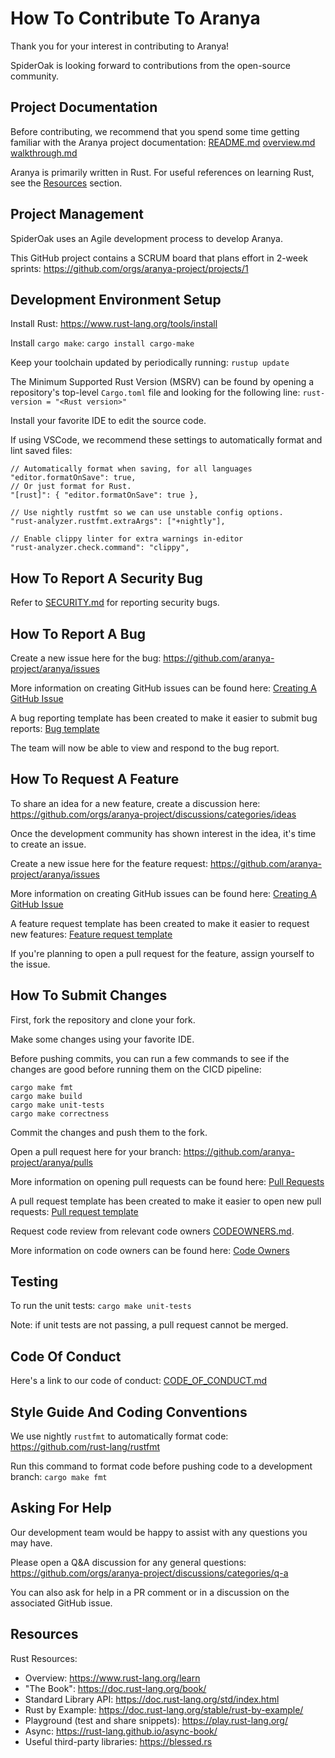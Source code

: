 # How To Contribute To Aranya

Thank you for your interest in contributing to Aranya!

SpiderOak is looking forward to contributions from the open-source community.

## Project Documentation

Before contributing, we recommend that you spend some time getting familiar with the Aranya project documentation:
[README.md](README.md)
[overview.md](docs/overview.md)
[walkthrough.md](docs/walkthrough.md)

Aranya is primarily written in Rust. For useful references on learning Rust, see the [Resources](#resources) section.

## Project Management

SpiderOak uses an Agile development process to develop Aranya.

This GitHub project contains a SCRUM board that plans effort in 2-week sprints:
https://github.com/orgs/aranya-project/projects/1

## Development Environment Setup

Install Rust:
https://www.rust-lang.org/tools/install

Install `cargo make`:
`cargo install cargo-make`

Keep your toolchain updated by periodically running:
`rustup update`

The Minimum Supported Rust Version (MSRV) can be found by opening a repository's top-level `Cargo.toml` file and looking for the following line:
`rust-version = "<Rust version>"`

Install your favorite IDE to edit the source code.

If using VSCode, we recommend these settings to automatically format and lint saved files:
```
// Automatically format when saving, for all languages
"editor.formatOnSave": true,
// Or just format for Rust.
"[rust]": { "editor.formatOnSave": true },

// Use nightly rustfmt so we can use unstable config options.
"rust-analyzer.rustfmt.extraArgs": ["+nightly"],

// Enable clippy linter for extra warnings in-editor
"rust-analyzer.check.command": "clippy",
```

## How To Report A Security Bug

Refer to [SECURITY.md](SECURITY.md) for reporting security bugs.

## How To Report A Bug

Create a new issue here for the bug:
https://github.com/aranya-project/aranya/issues

More information on creating GitHub issues can be found here:
[Creating A GitHub Issue](https://docs.github.com/en/issues/tracking-your-work-with-issues/using-issues/creating-an-issue)

A bug reporting template has been created to make it easier to submit bug reports:
[Bug template](.github/ISSUE_TEMPLATE/bug_template.yml)

The team will now be able to view and respond to the bug report.

## How To Request A Feature

To share an idea for a new feature, create a discussion here:
https://github.com/orgs/aranya-project/discussions/categories/ideas

Once the development community has shown interest in the idea, it's time to create an issue.

Create a new issue here for the feature request:
https://github.com/aranya-project/aranya/issues

More information on creating GitHub issues can be found here:
[Creating A GitHub Issue](https://docs.github.com/en/issues/tracking-your-work-with-issues/using-issues/creating-an-issue)

A feature request template has been created to make it easier to request new features:
[Feature request template](.github/ISSUE_TEMPLATE/feature_template.yml)

If you're planning to open a pull request for the feature, assign yourself to the issue.

## How To Submit Changes

First, fork the repository and clone your fork.

Make some changes using your favorite IDE.

Before pushing commits, you can run a few commands to see if the changes are good before running them on the CICD pipeline:
```
cargo make fmt
cargo make build
cargo make unit-tests
cargo make correctness
```

Commit the changes and push them to the fork.

Open a pull request here for your branch:
https://github.com/aranya-project/aranya/pulls

More information on opening pull requests can be found here:
[Pull Requests](https://docs.github.com/en/pull-requests/collaborating-with-pull-requests/proposing-changes-to-your-work-with-pull-requests/creating-a-pull-request)

A pull request template has been created to make it easier to open new pull requests:
[Pull request template](.github/PULL_REQUEST_TEMPLATE/pull_request_template.yml)

Request code review from relevant code owners [CODEOWNERS.md](CODEOWNERS.md).

More information on code owners can be found here:
[Code Owners](https://docs.github.com/en/repositories/managing-your-repositorys-settings-and-features/customizing-your-repository/about-code-owners)

## Testing

To run the unit tests:
`cargo make unit-tests`

Note: if unit tests are not passing, a pull request cannot be merged.

## Code Of Conduct

Here's a link to our code of conduct:
[CODE_OF_CONDUCT.md](CODE_OF_CONDUCT.md)

## Style Guide And Coding Conventions

We use nightly `rustfmt` to automatically format code:
https://github.com/rust-lang/rustfmt

Run this command to format code before pushing code to a development branch:
`cargo make fmt`

## Asking For Help

Our development team would be happy to assist with any questions you may have.

Please open a Q&A discussion for any general questions:
https://github.com/orgs/aranya-project/discussions/categories/q-a

You can also ask for help in a PR comment or in a discussion on the associated GitHub issue.

## Resources

Rust Resources:
- Overview: https://www.rust-lang.org/learn
- "The Book": https://doc.rust-lang.org/book/
- Standard Library API: https://doc.rust-lang.org/std/index.html
- Rust by Example: https://doc.rust-lang.org/stable/rust-by-example/
- Playground (test and share snippets): https://play.rust-lang.org/
- Async: https://rust-lang.github.io/async-book/
- Useful third-party libraries: https://blessed.rs
